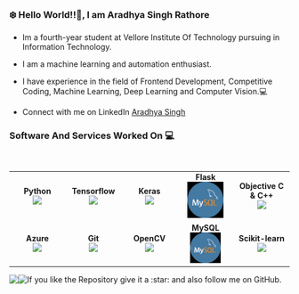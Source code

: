 <h3> ❄️ Hello World!!👋, I am Aradhya Singh Rathore</h3>
<!-- <h4><a href="">Personal Website</a></h4> -->


* Im a fourth-year student at Vellore Institute Of Technology pursuing in Information Technology.

* I am a machine learning and automation enthusiast.

* I have experience in the field of Frontend Development, Competitive Coding, Machine Learning, Deep Learning and Computer Vision.💻

* Connect with me on LinkedIn [Aradhya Singh](https://www.linkedin.com/in/aradhya-singh/)


### Software And Services Worked On :computer:

<br>
<table>
<tbody>
<tr>
<td align="center" width="20%">
<div><b><center>Python</center></b></div> 
<img height=65px src="https://upload.wikimedia.org/wikipedia/commons/c/c3/Python-logo-notext.svg"> 
</td>
<td align="center" width="20%">
<div><b><center>Tensorflow</center></b></div> 
<img height=65px src="https://upload.wikimedia.org/wikipedia/commons/thumb/2/2d/Tensorflow_logo.svg/640px-Tensorflow_logo.svg.png"> 
</td>
<td align="center" width="20%">
<div><b><center>Keras</center></b></div> 
<img height=65px src="https://upload.wikimedia.org/wikipedia/commons/a/ae/Keras_logo.svg"> 
</td>
<td align="center" width="20%">
 <div><b><center>Flask</center></b></div> 
<img height=65px src="https://github.com/aradhyxsingh/aradhyxsingh/blob/master/Untitled.png"> 
</td>
<td align="center" width="20%">
<div><b><center>Objective C & C++</center></b></div> 
<img height=55px src="https://financesonline.com/uploads/2019/08/Microsoft-Visual-Studio-logo1.png"> 
</td>
</tr>
<tr>
<td align="center" width="20%">
<div><b><center>Azure</center></b></div> 
<img height=69px src="https://ktconnections.com/images/easyblog_articles/658/b2ap3_large_microsoft-azure-500x500.png"> 
</td>
<td align="center" width="20%">
<div><b><center>Git</center></b></div> 
<img height=60px src="https://git-scm.com/images/logos/downloads/Git-Logo-2Color.png"> 
</td>

<td align="center" width="20%">
 <div><b><center>OpenCV</center></b></div> 
<img height=70px src="https://upload.wikimedia.org/wikipedia/commons/3/32/OpenCV_Logo_with_text_svg_version.svg"> 
</td>
<td align="center" width="20%">
<div><b><center>MySQL</center></b></div> 
<img height=55px src="https://github.com/aradhyxsingh/aradhyxsingh/blob/master/Untitled.png"> 
</td>
 <td align="center" width="20%">
<div><b><center>Scikit-learn</center></b></div> 
<img height=65px src="https://upload.wikimedia.org/wikipedia/commons/0/05/Scikit_learn_logo_small.svg"> 
</td>
</tr>
</tbody>
</table>
If you like the Repository give it a :star: and also follow me on GitHub.
<a href="#">
  <img align="left" src="https://github-readme-stats.vercel.app/api?username=aradhyxsingh&show_icons=true&theme=merko">
</a>
<a href="#">
  <img align="left" src="https://github-readme-stats.vercel.app/api/top-langs/?username=aradhyxsingh&layout=compact&theme=merko">
</a>

